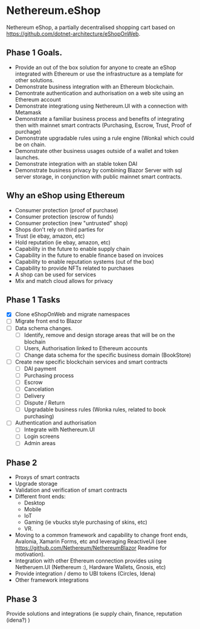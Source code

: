 # Nethereum.eShop

Nethereum eShop, a partially decentralised shopping cart based on https://github.com/dotnet-architecture/eShopOnWeb.

## Phase 1 Goals.
+ Provide an out of the box solution for anyone to create an eShop integrated with Ethereum or use the infrastructure as a template for other solutions.
+ Demonstrate business integration with an Ethereum blockchain.
+ Demontrate authentication and authorisation on a web site using an Ethereum account
+ Demonstrate integrationg using Nethereum.UI with a connection with Metamask
+ Demonstrate a familiar business process and benefits of integrating then with mainnet smart contracts (Purchasing, Escrow, Trust, Proof of purchage)
+ Demonstrate upgradable rules using a rule engine (Wonka) which could be on chain.
+ Demonstrate other business usages outside of a wallet and token launches.
+ Demonstrate integration with an stable token DAI
+ Demonstrate business privacy by combining Blazor Server with sql server storage, in conjunction with public mainnet smart contracts.

## Why an eShop using Ethereum
* Consumer protection (proof of purchase)
* Consumer protection (escrow of funds)
* Consumer protection (new "untrusted" shop)
* Shops don't rely on third parties for
* Trust (ie ebay, amazon, etc)
* Hold reputation (ie ebay, amazon, etc)
* Capability in the future to enable supply chain
* Capability in the future to enable finance based on invoices
* Capability to enable reputation systems (out of the box)
* Capability to provide NFTs related to purchases
* A shop can be used for services
* Mix and match cloud allows for privacy

## Phase 1 Tasks
- [x] Clone eShopOnWeb and migrate namespaces
- [ ] Migrate front end to Blazor
- [ ] Data schema changes. 
     - [ ] Identify, remove and design storage areas that will be on the blochain
     - [ ] Users, Authorisation linked to Ethereum accounts
     - [ ] Change data schema for the specific business domain (BookStore)
      
- [ ] Create new specific blockchain services and smart contracts
     - [ ] DAI payment
     - [ ] Purchasing process
     - [ ] Escrow
     - [ ] Cancelation
     - [ ] Delivery
     - [ ] Dispute / Return
     - [ ] Upgradable business rules (Wonka rules, related to book purchasing)

- [ ] Authentication and authorisation
    - [ ] Integrate with Nethereum.UI
    - [ ] Login screens
    - [ ] Admin areas

## Phase 2 
+ Proxys of smart contracts
+ Upgrade storage
+ Validation and verification of smart contracts
+ Different front ends:
     - Desktop
     - Mobile
     - IoT
     - Gaming (ie vbucks style purchasing of skins, etc)
     - VR. 
+ Moving to a common framework and capability to change front ends, Avalonia, Xamarin Forms, etc and leveraging ReactiveUI (see https://github.com/Nethereum/NethereumBlazor Readme for motivation).
+ Integration with other Ethereum connection provides using Netheruem.UI (Nethereum :), Hardware Wallets, Gnosis, etc)
+ Provide integration / demo to UBI tokens (Circles, Idena)
+ Other framework integrations

## Phase 3
Provide solutions and integrations (ie supply chain, finance, reputation (idena?) )
